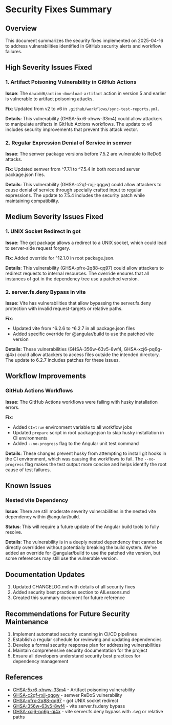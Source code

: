 # Security Fixes Summary

## Overview

This document summarizes the security fixes implemented on 2025-04-16 to address vulnerabilities identified in GitHub security alerts and workflow failures.

## High Severity Issues Fixed

### 1. Artifact Poisoning Vulnerability in GitHub Actions

**Issue**: The `dawidd6/action-download-artifact` action in version 5 and earlier is vulnerable to artifact poisoning attacks.

**Fix**: Updated from v2 to v6 in `.github/workflows/sync-test-reports.yml`.

**Details**: This vulnerability (GHSA-5xr6-xhww-33m4) could allow attackers to manipulate artifacts in GitHub Actions workflows. The update to v6 includes security improvements that prevent this attack vector.

### 2. Regular Expression Denial of Service in semver

**Issue**: The semver package versions before 7.5.2 are vulnerable to ReDoS attacks.

**Fix**: Updated semver from ^7.7.1 to ^7.5.4 in both root and server package.json files.

**Details**: This vulnerability (GHSA-c2qf-rxjj-qqgw) could allow attackers to cause denial of service through specially crafted input to regular expressions. The update to 7.5.4 includes the security patch while maintaining compatibility.

## Medium Severity Issues Fixed

### 1. UNIX Socket Redirect in got

**Issue**: The got package allows a redirect to a UNIX socket, which could lead to server-side request forgery.

**Fix**: Added override for ^12.1.0 in root package.json.

**Details**: This vulnerability (GHSA-pfrx-2q88-qq97) could allow attackers to redirect requests to internal resources. The override ensures that all instances of got in the dependency tree use a patched version.

### 2. server.fs.deny Bypass in vite

**Issue**: Vite has vulnerabilities that allow bypassing the server.fs.deny protection with invalid request-targets or relative paths.

**Fix**:

- Updated vite from ^6.2.6 to ^6.2.7 in all package.json files
- Added specific override for @angular/build to use the patched vite version

**Details**: These vulnerabilities (GHSA-356w-63v5-8wf4, GHSA-xcj6-pq6g-qj4x) could allow attackers to access files outside the intended directory. The update to 6.2.7 includes patches for these issues.

## Workflow Improvements

### GitHub Actions Workflows

**Issue**: The GitHub Actions workflows were failing with husky installation errors.

**Fix**:

- Added `CI=true` environment variable to all workflow jobs
- Updated `prepare` script in root package.json to skip husky installation in CI environments
- Added `--no-progress` flag to the Angular unit test command

**Details**: These changes prevent husky from attempting to install git hooks in the CI environment, which was causing the workflows to fail. The `--no-progress` flag makes the test output more concise and helps identify the root cause of test failures.

## Known Issues

### Nested vite Dependency

**Issue**: There are still moderate severity vulnerabilities in the nested vite dependency within @angular/build.

**Status**: This will require a future update of the Angular build tools to fully resolve.

**Details**: The vulnerability is in a deeply nested dependency that cannot be directly overridden without potentially breaking the build system. We've added an override for @angular/build to use the patched vite version, but some references may still use the vulnerable version.

## Documentation Updates

1. Updated CHANGELOG.md with details of all security fixes
2. Added security best practices section to AILessons.md
3. Created this summary document for future reference

## Recommendations for Future Security Maintenance

1. Implement automated security scanning in CI/CD pipelines
2. Establish a regular schedule for reviewing and updating dependencies
3. Develop a formal security response plan for addressing vulnerabilities
4. Maintain comprehensive security documentation for the project
5. Ensure all developers understand security best practices for dependency management

## References

- [GHSA-5xr6-xhww-33m4](https://github.com/advisories/GHSA-5xr6-xhww-33m4) - Artifact poisoning vulnerability
- [GHSA-c2qf-rxjj-qqgw](https://github.com/advisories/GHSA-c2qf-rxjj-qqgw) - semver ReDoS vulnerability
- [GHSA-pfrx-2q88-qq97](https://github.com/advisories/GHSA-pfrx-2q88-qq97) - got UNIX socket redirect
- [GHSA-356w-63v5-8wf4](https://github.com/advisories/GHSA-356w-63v5-8wf4) - vite server.fs.deny bypass
- [GHSA-xcj6-pq6g-qj4x](https://github.com/advisories/GHSA-xcj6-pq6g-qj4x) - vite server.fs.deny bypass with .svg or relative paths
